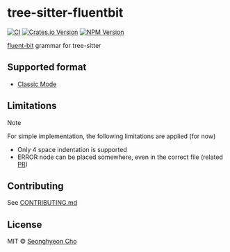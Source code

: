 # tree-sitter-fluentbit

[![CI](https://github.com/sh-cho/tree-sitter-fluentbit/actions/workflows/ci.yaml/badge.svg?branch=main)](https://github.com/sh-cho/tree-sitter-fluentbit/actions/workflows/ci.yaml)
[![Crates.io Version](https://img.shields.io/crates/v/tree-sitter-fluentbit?logo=rust)](https://crates.io/crates/tree-sitter-fluentbit)
[![NPM Version](https://img.shields.io/npm/v/tree-sitter-fluentbit?logo=npm&logoColor=white)
](https://www.npmjs.com/package/tree-sitter-fluentbit)

[fluent-bit](https://github.com/fluent/fluent-bit/) grammar for tree-sitter

## Supported format
- [Classic Mode](https://docs.fluentbit.io/manual/administration/configuring-fluent-bit/classic-mode)

## Limitations
> [!NOTE]
> For simple implementation, the following limitations are applied (for now)

- Only 4 space indentation is supported
- ERROR node can be placed somewhere, even in the correct file (related [PR](https://github.com/sh-cho/tree-sitter-fluentbit/pull/20))

## Contributing
See [CONTRIBUTING.md](./CONTRIBUTING.md)

## License
MIT © [Seonghyeon Cho](https://github.com/sh-cho)
